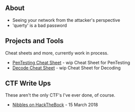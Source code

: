 ## About

- Seeing your network from the attacker's perspective
- 'querty' is a bad password


## Projects and Tools

Cheat sheets and more, currently work in process.

* [PenTesting Cheat Sheet](PaT/CheatSheet.md) - wip Cheat Sheet for PenTesting
* [Decode Cheat Sheet](PaT/Decode.md) - wip Cheat Sheet for Decoding

## CTF Write Ups

These aren't the only CTF's I've ever done, of course.


* [Nibbles on HackTheBock](CTF-Writeups/Nibbles-HTB.md) - 15 March 2018


